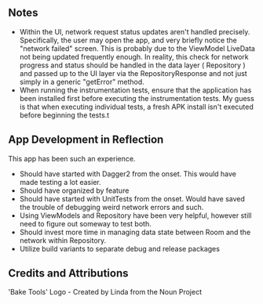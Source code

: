 
## Notes
- Within the UI, network request status updates aren't handled precisely. 
Specifically, the user may open the app, and very briefly notice the "network failed" screen. 
This is probably due to the ViewModel LiveData not being updated frequently enough. 
In reality, this check for network progress and status should be handled in the data layer ( Repository ) and passed up to the UI layer via the RepositoryResponse and not just simply in a generic "getError" method. 
- When running the instrumentation tests, ensure that the application has been installed first before executing the instrumentation tests. My guess is that when executing individual tests, a fresh APK install isn't executed before beginning the tests.t 

## App Development in Reflection
This app has been such an experience. 
- Should have started with Dagger2 from the onset. This would have made testing a lot easier. 
- Should have organized by feature
- Should have started with UnitTests from the onset. Would have saved the trouble of debugging weird network errors and such.  
- Using ViewModels and Repository have been very helpful, however still need to figure out someway to test both. 
- Should invest more time in managing data state between Room and the network within Repository.  
- Utilize build variants to separate debug and release packages

## Credits and Attributions
'Bake Tools' Logo - Created by Linda from the Noun Project
